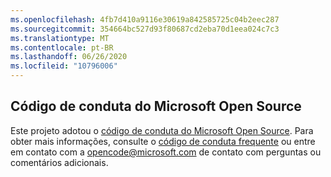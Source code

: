 ```yaml
---
ms.openlocfilehash: 4fb7d410a9116e30619a842585725c04b2eec287
ms.sourcegitcommit: 354664bc527d93f80687cd2eba70d1eea024c7c3
ms.translationtype: MT
ms.contentlocale: pt-BR
ms.lasthandoff: 06/26/2020
ms.locfileid: "10796006"
---
```

## Código de conduta do Microsoft Open Source
Este projeto adotou o [código de conduta do Microsoft Open Source](https://opensource.microsoft.com/codeofconduct/).
Para obter mais informações, consulte o [código de conduta frequente](https://opensource.microsoft.com/codeofconduct/faq/) ou entre em contato com a [opencode@microsoft.com](mailto:opencode@microsoft.com) de contato com perguntas ou comentários adicionais.
